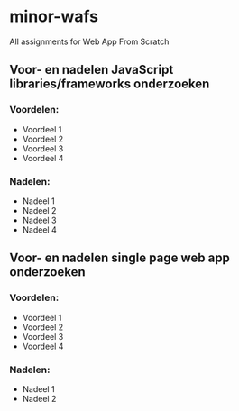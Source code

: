 # minor-wafs
All assignments for Web App From Scratch

## Voor- en nadelen JavaScript libraries/frameworks onderzoeken

### Voordelen:
- Voordeel 1
- Voordeel 2
- Voordeel 3
- Voordeel 4

### Nadelen:
- Nadeel 1
- Nadeel 2
- Nadeel 3
- Nadeel 4

## Voor- en nadelen single page web app onderzoeken

### Voordelen:
- Voordeel 1
- Voordeel 2
- Voordeel 3
- Voordeel 4

### Nadelen:
- Nadeel 1
- Nadeel 2